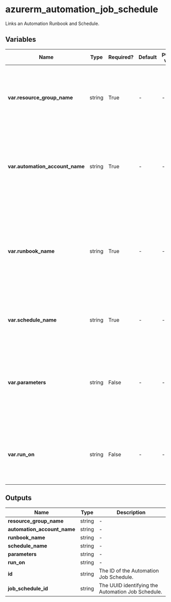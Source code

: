 # azurerm_automation_job_schedule

Links an Automation Runbook and Schedule.

## Variables

| Name | Type | Required? | Default  | possible values | Description |
| ---- | ---- | --------- | -------- | ----------- | ----------- |
| **var.resource_group_name** | string | True | -  |  -  | The name of the resource group in which the Job Schedule is created. Changing this forces a new resource to be created. | 
| **var.automation_account_name** | string | True | -  |  -  | The name of the Automation Account in which the Job Schedule is created. Changing this forces a new resource to be created. | 
| **var.runbook_name** | string | True | -  |  -  | The name of a Runbook to link to a Schedule. It needs to be in the same Automation Account as the Schedule and Job Schedule. Changing this forces a new resource to be created. | 
| **var.schedule_name** | string | True | -  |  -  | The name of the Schedule. Changing this forces a new resource to be created. | 
| **var.parameters** | string | False | -  |  -  | A map of key/value pairs corresponding to the arguments that can be passed to the Runbook. Changing this forces a new resource to be created. | 
| **var.run_on** | string | False | -  |  -  | Name of a Hybrid Worker Group the Runbook will be executed on. Changing this forces a new resource to be created. | 



## Outputs

| Name | Type | Description |
| ---- | ---- | --------- | 
| **resource_group_name** | string  | - | 
| **automation_account_name** | string  | - | 
| **runbook_name** | string  | - | 
| **schedule_name** | string  | - | 
| **parameters** | string  | - | 
| **run_on** | string  | - | 
| **id** | string  | The ID of the Automation Job Schedule. | 
| **job_schedule_id** | string  | The UUID identifying the Automation Job Schedule. | 